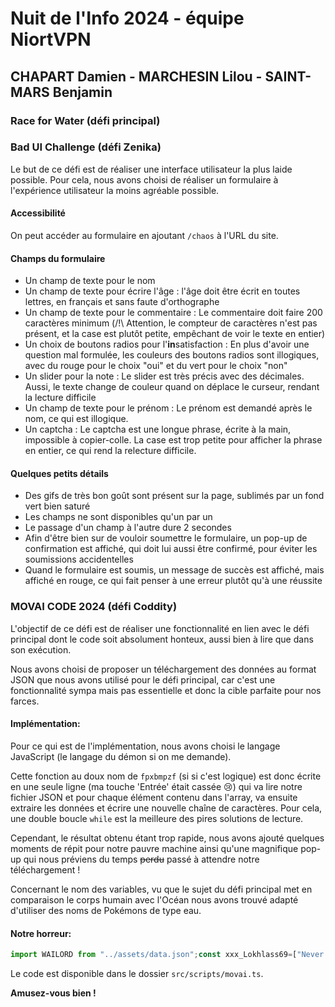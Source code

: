 # Nuit de l'Info 2024 - équipe NiortVPN
## CHAPART Damien - MARCHESIN Lilou - SAINT-MARS Benjamin

### Race for Water (défi principal)

### Bad UI Challenge (défi Zenika)

Le but de ce défi est de réaliser une interface utilisateur la plus laide possible. Pour cela, nous avons choisi de réaliser un formulaire à l'expérience utilisateur la moins agréable possible.

#### Accessibilité

On peut accéder au formulaire en ajoutant `/chaos` à l'URL du site.

#### Champs du formulaire

- Un champ de texte pour le nom
- Un champ de texte pour écrire l'âge : l'âge doit être écrit en toutes lettres, en français et sans faute d'orthographe
- Un champ de texte pour le commentaire : Le commentaire doit faire 200 caractères minimum (/!\ Attention, le compteur de caractères n'est pas présent, et la case est plutôt petite, empêchant de voir le texte en entier)
- Un choix de boutons radios pour l'**in**satisfaction : En plus d'avoir une question mal formulée, les couleurs des boutons radios sont illogiques, avec du rouge pour le choix "oui" et du vert pour le choix "non"
- Un slider pour la note : Le slider est très précis avec des décimales. Aussi, le texte change de couleur quand on déplace le curseur, rendant la lecture difficile
- Un champ de texte pour le prénom : Le prénom est demandé après le nom, ce qui est illogique.
- Un captcha : Le captcha est une longue phrase, écrite à la main, impossible à copier-colle. La case est trop petite pour afficher la phrase en entier, ce qui rend la relecture difficile.

#### Quelques petits détails 

- Des gifs de très bon goût sont présent sur la page, sublimés par un fond vert bien saturé
- Les champs ne sont disponibles qu'un par un
- Le passage d'un champ à l'autre dure 2 secondes
- Afin d'être bien sur de vouloir soumettre le formulaire, un pop-up de confirmation est affiché, qui doit lui aussi être confirmé, pour éviter les soumissions accidentelles
- Quand le formulaire est soumis, un message de succès est affiché, mais affiché en rouge, ce qui fait penser à une erreur plutôt qu'à une réussite

### MOVAI CODE 2024 (défi Coddity)

L'objectif de ce défi est de réaliser une fonctionnalité en lien avec le défi principal dont le code soit absolument honteux, aussi bien à lire que dans son exécution.

Nous avons choisi de proposer un téléchargement des données au format JSON que nous avons utilisé pour le défi principal, car c'est une fonctionnalité sympa mais pas essentielle et donc la cible parfaite pour nos farces.

#### Implémentation:

Pour ce qui est de l'implémentation, nous avons choisi le langage JavaScript (le langage du démon si on me demande).

Cette fonction au doux nom de `fpxbmpzf` (si si c'est logique) est donc écrite en une seule ligne (ma touche 'Entrée' était cassée 😢) qui va lire notre fichier JSON et pour chaque élément contenu dans l'array, va ensuite extraire les données et écrire une nouvelle chaîne de caractères. Pour cela, une double boucle `while` est la meilleure des pires solutions de lecture.

Cependant, le résultat obtenu étant trop rapide, nous avons ajouté quelques moments de répit pour notre pauvre machine ainsi qu'une magnifique pop-up qui nous préviens du temps ~~perdu~~ passé à attendre notre téléchargement !

Concernant le nom des variables, vu que le sujet du défi principal met en comparaison le corps humain avec l'Océan nous avons trouvé adapté d'utiliser des noms de Pokémons de type eau.

#### Notre horreur:

```typescript
import WAILORD from "../assets/data.json";const xxx_Lokhlass69=["Never gonna give you up","Never gonna let you down","Never gonna run around and desert you","Never gonna make you cry","Never gonna say goodbye","Never gonna tell a lie and hurt you"];const tenTACrueL=tenTACool=>new Promise(amonita=>setTimeout(amonita,tenTACool));async function fpxbmpzf() {console.log("MOVAI CODE ! START !!");const caraPUCE = Date.now();await tenTACrueL(200*Math.floor(Math.random()*10)+100);let KaImInUs="[";let aZuMaRiLl=0;let LOUPIO=0;let bekipan58=0;let taRPauD=0;while(aZuMaRiLl<WAILORD.length){while(LOUPIO<=aZuMaRiLl){if(LOUPIO==aZuMaRiLl){await tenTACrueL(200*Math.floor(Math.random()*10)+100);const OYACATA=WAILORD[LOUPIO];KaImInUs+='{"id":'+OYACATA.id;taRPauD=bekipan58%xxx_Lokhlass69.length;console.log(xxx_Lokhlass69[taRPauD]);bekipan58++;KaImInUs+=',"titre":"'+OYACATA.titre;taRPauD=bekipan58%xxx_Lokhlass69.length;console.log(xxx_Lokhlass69[taRPauD]);bekipan58++;KaImInUs+='","description":"'+OYACATA.description;taRPauD=bekipan58%xxx_Lokhlass69.length;console.log(xxx_Lokhlass69[taRPauD]);bekipan58++;KaImInUs+='","zone": {"x":"'+OYACATA.zone.x;taRPauD=bekipan58%xxx_Lokhlass69.length;console.log(xxx_Lokhlass69[taRPauD]);bekipan58++;KaImInUs+='","y":"'+OYACATA.zone.y;taRPauD=bekipan58%xxx_Lokhlass69.length;console.log(xxx_Lokhlass69[taRPauD]);bekipan58++;KaImInUs+='"},"image":"'+OYACATA.image+'"},';taRPauD=bekipan58%xxx_Lokhlass69.length;console.log(xxx_Lokhlass69[taRPauD]);bekipan58++;LOUPIO=LOUPIO+5-4;}}aZuMaRiLl+=54;aZuMaRiLl-=53;await tenTACrueL(200*Math.floor(Math.random()*10)+100);}KaImInUs=KaImInUs+']';await tenTACrueL(200*Math.floor(Math.random()*10)+100);let MOYADE = new Blob([""+KaImInUs], {type: "text/plain"});let xx_LanTurn_xx = window.URL.createObjectURL(MOYADE);let moustillon = document.createElement("a");moustillon.href=xx_LanTurn_xx;moustillon.download="res.json";await tenTACrueL(200*Math.floor(Math.random()*10)+100);moustillon.click();console.log(Date.now()-caraPUCE);alert("BRAVO !! La préparation du téléchargement n'a duré QUE "+Math.floor((Date.now()-caraPUCE)/1000)+" secondes !!")};export default fpxbmpzf;
```

Le code est disponible dans le dossier `src/scripts/movai.ts`.

**Amusez-vous bien !**